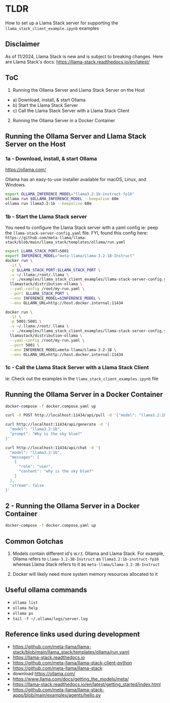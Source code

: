 # TLDR

How to set up a Llama Stack server for supporting the `llama_stack_client_example.ipynb` examples

## Disclaimer

As of 11/2024, Llama Stack is new and is subject to breaking changes.
Here are Llama Stack's docs: https://llama-stack.readthedocs.io/en/latest/

## ToC

1. Running the Ollama Server and Llama Stack Server on the Host 
  - a) Download, install, & start Ollama
  - b) Start the Llama Stack Server
  - c) Call the Llama Stack Server with a Llama Stack Client
2. Running the Ollama Server in a Docker Container

## Running the Ollama Server and Llama Stack Server on the Host 

### 1a - Download, install, & start Ollama

https://ollama.com/

Ollama has an easy-to-use installer available for macOS, Linux, and Windows.

```sh
export OLLAMA_INFERENCE_MODEL="llama3.2:1b-instruct-fp16"
ollama run $OLLAMA_INFERENCE_MODEL --keepalive 60m
ollama run llama3.2:1b --keepalive 60m
```

### 1b - Start the Llama Stack server

You need to configure the Llama Stack server with a yaml config ie: peep the `llama-stack-server-config.yaml` file. FYI, found this config here: `https://github.com/meta-llama/llama-stack/blob/main/llama_stack/templates/ollama/run.yaml`

```sh
export LLAMA_STACK_PORT=5001
export INFERENCE_MODEL="meta-llama/Llama-3.2-1B-Instruct"
docker run \
  -it \
  -p $LLAMA_STACK_PORT:$LLAMA_STACK_PORT \
  -v ~/.llama:/root/.llama \
  -v ./examples/llama_stack_client_examples/llama-stack-server-config.yaml:/root/my-run.yaml \
  llamastack/distribution-ollama \
  --yaml-config /root/my-run.yaml \
  --port $LLAMA_STACK_PORT \
  --env INFERENCE_MODEL=$INFERENCE_MODEL \
  --env OLLAMA_URL=http://host.docker.internal:11434
```

```sh
docker run \
  -it \
  -p 5001:5001 \
  -v ~/.llama:/root/.llama \
  -v ./examples/llama_stack_client_examples/llama-stack-server-config.yaml:/root/my-run.yaml \
  llamastack/distribution-ollama \
  --yaml-config /root/my-run.yaml \
  --port 5001 \
  --env INFERENCE_MODEL=meta-llama/Llama-3.2-1B \
  --env OLLAMA_URL=http://host.docker.internal:11434
```


### 1c - Call the Llama Stack Server with a Llama Stack Client

ie: Check out the examples in the `llama_stack_client_examples.ipynb` file

## Running the Ollama Server in a Docker Container

```sh - set up the ollama server
docker-compose -f docker.compose.yaml up
```

```sh - download a model
curl -X POST http://localhost:11434/api/pull -d '{"model": "llama3.2:1b"}'
```

```sh - test the model
curl http://localhost:11434/api/generate -d '{
  "model": "llama3.2:1b",
  "prompt": "Why is the sky blue?"
}'

curl http://localhost:11434/api/chat -d '{
  "model": "llama3.2:1b",
  "messages": [
    {
      "role": "user",
      "content": "why is the sky blue?"
    }
  ],
  "stream": false
}'
```

## 2 - Running the Ollama Server in a Docker Container

```sh
docker-compose -f docker.compose.yaml up
```

## Common Gotchas

1. Models contain different id's w.r.t. Ollama and Llama Stack. For example, Ollama refers to `Llama-3.2-3B-Instruct` as `llama3.2:1b-instruct-fp16` whereas Llama Stack refers to it as `meta-llama/Llama-3.2-3B-Instruct`

2. Docker will likely need more system memory resources allocated to it

## Useful ollama commands

- `ollama list`
- `ollama help`
- `ollama ps`
- `tail -f ~/.ollama/logs/server.log`

## Reference links used during development

- https://github.com/meta-llama/llama-stack/blob/main/llama_stack/templates/ollama/run.yaml
- https://llama-stack.readthedocs.io
- https://github.com/meta-llama/llama-stack-client-python
- https://github.com/meta-llama/llama-stack
- download https://ollama.com/
- https://www.llama.com/docs/getting_the_models/meta/
- https://llama-stack.readthedocs.io/en/latest/getting_started/index.html
- https://github.com/meta-llama/llama-stack-apps/blob/main/examples/agents/hello.py